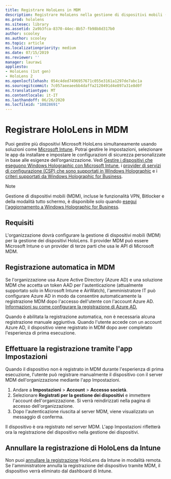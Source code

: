 ```yaml
---
title: Registrare HoloLens in MDM
description: Registrare HoloLens nella gestione di dispositivi mobili (MDM) per una gestione più semplice di più dispositivi.
ms.prod: hololens
ms.sitesec: library
ms.assetid: 2a9b3fca-8370-44ec-8b57-fb98b8d317b0
author: scooley
ms.author: scooley
ms.topic: article
ms.localizationpriority: medium
ms.date: 07/15/2019
ms.reviewer: ''
manager: laurawi
appliesto:
- HoloLens (1st gen)
- HoloLens 2
ms.openlocfilehash: 054c4ded7496957671c055e3161a1297de7abc1a
ms.sourcegitcommit: 7c057aeeaeebb4daffa2120491d4e897a31e8d0f
ms.translationtype: MT
ms.contentlocale: it-IT
ms.lasthandoff: 06/26/2020
ms.locfileid: "10828691"
---
```

# Registrare HoloLens in MDM

Puoi gestire più dispositivi Microsoft HoloLens simultaneamente usando soluzioni come [Microsoft Intune](https://docs.microsoft.com/intune/windows-holographic-for-business). Potrai gestire le impostazioni, selezionare le app da installare e impostare le configurazioni di sicurezza personalizzate in base alle esigenze dell’organizzazione. Vedi [Gestire i dispositivi che eseguono Windows Holographic con Microsoft Intune](https://docs.microsoft.com/intune/windows-holographic-for-business), i [provider di servizi di configurazione (CSP) che sono supportati in Windows Holographic](https://msdn.microsoft.com/windows/hardware/commercialize/customize/mdm/configuration-service-provider-reference#hololens) e i [criteri supportati da Windows Holographic for Business](https://msdn.microsoft.com/windows/hardware/commercialize/customize/mdm/policy-configuration-service-provider#hololenspolicies).

> [!NOTE]
> Gestione di dispositivi mobili (MDM), incluse le funzionalità VPN, Bitlocker e della modalità tutto schermo, è disponibile solo quando [esegui l'aggiornamento a Windows Holographic for Business](hololens1-upgrade-enterprise.md).

## Requisiti

 L'organizzazione dovrà configurare la gestione di dispositivi mobili (MDM) per la gestione dei dispositivi HoloLens. Il provider MDM può essere Microsoft Intune o un provider di terze parti che usa le API di Microsoft MDM.

## Registrazione automatica in MDM

Se l'organizzazione usa Azure Active Directory (Azure AD) e una soluzione MDM che accetta un token AAD per l'autenticazione (attualmente supportato solo in Microsoft Intune e AirWatch), l'amministratore IT può configurare Azure AD in modo da consentire automaticamente la registrazione MDM dopo l'accesso dell'utente con l'account Azure AD. [Informazioni su come configurare la registrazione di Azure AD.](https://docs.microsoft.com/mem/intune/enrollment/windows-enroll#enable-windows-10-automatic-enrollment)

Quando è abilitata la registrazione automatica, non è necessaria alcuna registrazione manuale aggiuntiva. Quando l'utente accede con un account Azure AD, il dispositivo viene registrato in MDM dopo aver completato l'esperienza di prima esecuzione.

## Effettuare la registrazione tramite l'app Impostazioni

 Quando il dispositivo non è registrato in MDM durante l'esperienza di prima esecuzione, l'utente può registrare manualmente il dispositivo con il server MDM dell'organizzazione mediante l'app Impostazioni.

1. Andare a **Impostazioni** > **Account** > **Accesso società**.
1. Selezionare **Registrati per la gestione dei dispositivi** e immettere l'account dell'organizzazione. Si verrà reindirizzati nella pagina di accesso dell'organizzazione.
1. Dopo l'autenticazione riuscita al server MDM, viene visualizzato un messaggio di conferma.

Il dispositivo è ora registrato nel server MDM. L'app Impostazioni rifletterà ora la registrazione del dispositivo nella gestione dei dispositivi.

## Annullare la registrazione di HoloLens da Intune

Non puoi [annullare la registrazione](https://docs.microsoft.com/intune-user-help/unenroll-your-device-from-intune-windows) HoloLens da Intune in modalità remota. Se l'amministratore annulla la registrazione del dispositivo tramite MDM, il dispositivo verrà eliminato dal dashboard di Intune.
